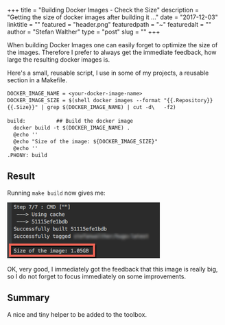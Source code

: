 +++
title = "Building Docker Images - Check the Size"
description = "Getting the size of docker images after building it ..."
date = "2017-12-03"
linktitle = ""
featured = "header.png"
featuredpath = "~"
featuredalt = ""
author = "Stefan Walther"
type = "post"
slug = ""
+++

When building Docker Images one can easily forget to optimize the size of the images.
Therefore I prefer to always get the immediate feedback, how large the resulting docker images is.

Here's a small, reusable script, I use in some of my projects, a reusable section in a Makefile.

```
DOCKER_IMAGE_NAME = <your-docker-image-name>
DOCKER_IMAGE_SIZE = $(shell docker images --format "{{.Repository}} {{.Size}}" | grep $(DOCKER_IMAGE_NAME) | cut -d\   -f2)

build:          ## Build the docker image
  docker build -t $(DOCKER_IMAGE_NAME) .
  @echo ''
  @echo "Size of the image: ${DOCKER_IMAGE_SIZE}"
  @echo ''
.PHONY: build

```

## Result

Running `make build` now gives me:

![Showing the image size after building the Docker image](docker-image-size.png)

OK, very good, I immediately got the feedback that this image is really big, so I do not forget to focus immediately on some improvements.

## Summary

A nice and tiny helper to be added to the toolbox.